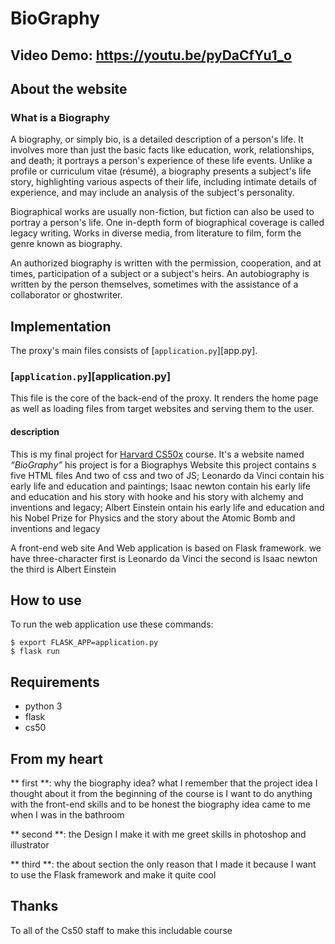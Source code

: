 # BioGraphy
## Video Demo:  https://youtu.be/pyDaCfYu1_o
## About the website

### What is a Biography
A biography, or simply bio, is a detailed description of a person's life. It involves more than just the basic facts like education, work, relationships, and death; it portrays a person's experience of these life events. Unlike a profile or curriculum vitae (résumé), a biography presents a subject's life story, highlighting various aspects of their life, including intimate details of experience, and may include an analysis of the subject's personality.

Biographical works are usually non-fiction, but fiction can also be used to portray a person's life. One in-depth form of biographical coverage is called legacy writing. Works in diverse media, from literature to film, form the genre known as biography.

An authorized biography is written with the permission, cooperation, and at times, participation of a subject or a subject's heirs. An autobiography is written by the person themselves, sometimes with the assistance of a collaborator or ghostwriter.

## Implementation

The proxy's main files consists of [`application.py`][app.py].

### [`application.py`][application.py]

This file is the core of the back-end of the proxy. It renders the home page as well as loading
files from target websites and serving them to the user.

#### description
This is my final project for [Harvard CS50x](https://cs50.harvard.edu/x/2021/) course. It's a website named *“BioGraphy”* his project is for a Biographys Website this project contains s five HTML files And two of css and two of JS;
Leonardo da Vinci contain his early life and education and paintings; Isaac newton contain his early life and education and his story with hooke and his story with alchemy and inventions and legacy; Albert Einstein ontain his early life and education and his Nobel Prize for Physics and the story about the Atomic Bomb and inventions and legacy

A front-end web site And Web application is based on Flask framework. we have three-character first is Leonardo da Vinci the second is Isaac newton the third is Albert Einstein

## How to use

To run the web application use these commands:

```
$ export FLASK_APP=application.py
$ flask run
```

## Requirements

- python 3
- flask
- cs50

## From my heart

** first **: why the biography idea? what I remember that the project idea  I thought about it from the beginning of
the course is I want to do anything with the front-end skills and to be honest the biography idea came to me when I was in the bathroom

** second **: the Design I make it with me greet skills in photoshop and illustrator

** third **: the about section the only reason that I made it because I want to use the Flask framework and make it quite cool

## Thanks
To all of the Cs50 staff to make this includable course
